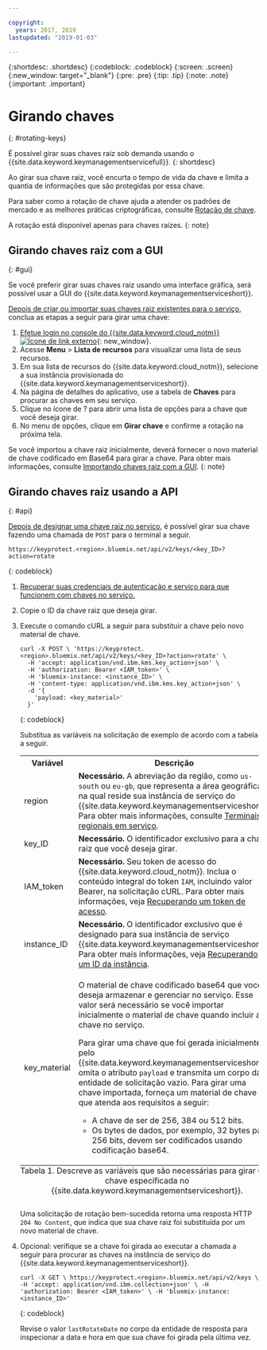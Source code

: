 ```yaml
---

copyright:
  years: 2017, 2019
lastupdated: "2019-01-03"

---
```


{:shortdesc: .shortdesc}
{:codeblock: .codeblock}
{:screen: .screen}
{:new_window: target="_blank"}
{:pre: .pre}
{:tip: .tip}
{:note: .note}
{:important: .important}

# Girando chaves
{: #rotating-keys}

É possível girar suas chaves raiz sob demanda usando o {{site.data.keyword.keymanagementservicefull}}.
{: shortdesc}

Ao girar sua chave raiz, você encurta o tempo de vida da chave e limita a quantia de informações que são protegidas por
essa chave.   

Para saber como a rotação de chave ajuda a atender os padrões de mercado e as melhores práticas criptográficas, consulte
[Rotação de chave](/docs/services/key-protect/concepts/key-rotation.html).

A rotação está disponível apenas para chaves raízes. 
{: note}

## Girando chaves raiz com a GUI
{: #gui}

Se você preferir girar suas chaves raiz usando uma interface gráfica, será possível usar a GUI do {{site.data.keyword.keymanagementserviceshort}}.

[Depois de criar ou importar suas chaves raiz existentes
para o serviço](/docs/services/key-protect/create-root-keys.html), conclua as etapas a seguir para girar uma chave:

1. [Efetue login no console do {{site.data.keyword.cloud_notm}} ![Ícone de link externo](../../icons/launch-glyph.svg "Ícone de link externo")](https://{DomainName}/){: new_window}.
2. Acesse **Menu** &gt; **Lista de recursos** para visualizar uma lista de seus recursos.
3. Em sua lista de recursos do {{site.data.keyword.cloud_notm}}, selecione a sua instância provisionada do {{site.data.keyword.keymanagementserviceshort}}.
4. Na página de detalhes do aplicativo, use a tabela de **Chaves** para procurar as chaves em seu serviço.
5. Clique no ícone de ? para abrir uma lista de opções para a chave que você deseja girar.
6. No menu de opções, clique em **Girar chave** e confirme a rotação na próxima tela.

Se você importou a chave raiz inicialmente, deverá fornecer o novo material de chave codificado em Base64 para girar
a chave. Para obter mais informações, consulte [Importando chaves raiz com a GUI](/docs/services/key-protect/import-root-keys.html#gui).
{: note}

## Girando chaves raiz usando a API
{: #api}

[Depois de designar uma chave raiz no serviço](/docs/services/key-protect/create-root-keys.html), é
possível girar sua chave fazendo uma chamada de `POST` para o terminal a seguir.

```
https://keyprotect.<region>.bluemix.net/api/v2/keys/<key_ID>?action=rotate
```
{: codeblock}

1. [Recuperar suas credenciais de autenticação e serviço para que funcionem com chaves no serviço.](/docs/services/key-protect/access-api.html)

2. Copie o ID da chave raiz que deseja girar.

4. Execute o comando cURL a seguir para substituir a chave pelo novo material de chave.

    ```cURL
    curl -X POST \ 'https://keyprotect.<region>.bluemix.net/api/v2/keys/<key_ID>?action=rotate' \
      -H 'accept: application/vnd.ibm.kms.key_action+json' \
      -H 'authorization: Bearer <IAM_token>' \
      -H 'bluemix-instance: <instance_ID>' \
      -H 'content-type: application/vnd.ibm.kms.key_action+json' \
      -d '{
        'payload: <key_material>'
      }'
    ```
    {: codeblock}

    Substitua as variáveis na solicitação de exemplo de acordo com a tabela a seguir.

    <table>
      <tr>
        <th>Variável</th>
        <th>Descrição</th>
      </tr>
      <tr>
        <td><varname>region</varname></td>
        <td><strong>Necessário.</strong> A abreviação da região, como <code>us-south</code> ou <code>eu-gb</code>, que representa a área geográfica na qual reside sua instância de serviço do {{site.data.keyword.keymanagementserviceshort}}. Para obter mais informações, consulte <a href="/docs/services/key-protect/regions.html#endpoints">Terminais regionais em serviço</a>.</td>
      </tr>
      <tr>
        <td><varname>key_ID</varname></td>
        <td><strong>Necessário.</strong> O identificador exclusivo para a chave raiz que você deseja girar.</td>
      </tr>
      <tr>
        <td><varname>IAM_token</varname></td>
        <td><strong>Necessário.</strong> Seu token de acesso do {{site.data.keyword.cloud_notm}}. Inclua o conteúdo integral do token <code>IAM</code>, incluindo valor Bearer, na solicitação cURL. Para obter mais informações, veja <a href="/docs/services/key-protect/access-api.html#retrieve-token">Recuperando um token de acesso</a>.</td>
      </tr>
      <tr>
        <td><varname>instance_ID</varname></td>
        <td><strong>Necessário.</strong> O identificador exclusivo que é designado para sua instância de serviço {{site.data.keyword.keymanagementserviceshort}}. Para obter mais informações, veja <a href="/docs/services/key-protect/access-api.html#retrieve-instance-ID">Recuperando um ID da instância</a>.</td>
      </tr>
      <tr>
        <td><varname>key_material</varname></td>
        <td>
          <p>O material de chave codificado base64 que você deseja armazenar e gerenciar no serviço. Esse valor será necessário se você importar inicialmente o material de chave quando incluir a chave no serviço.</p>
          <p>Para girar uma chave que foi gerada inicialmente pelo {{site.data.keyword.keymanagementserviceshort}}, omita o atributo <code>payload</code> e transmita um corpo da entidade de solicitação vazio. Para girar uma chave importada, forneça um material de chave que atenda aos requisitos a seguir:</p>
          <p>
            <ul>
              <li>A chave de ser de 256, 384 ou 512 bits.</li>
              <li>Os bytes de dados, por exemplo, 32 bytes para 256 bits, devem ser codificados usando codificação base64.</li>
            </ul>
          </p>
        </td>
      </tr>
      <caption style="caption-side:bottom;">Tabela 1. Descreve as variáveis que são necessárias para girar uma chave especificada no {{site.data.keyword.keymanagementserviceshort}}.</caption>
    </table>

    Uma solicitação de rotação bem-sucedida retorna uma resposta HTTP `204 No Content`, que indica que sua chave raiz foi substituída por um novo material de chave.

4. Opcional: verifique se a chave foi girada ao executar a chamada a seguir para procurar as chaves na instância de serviço do {{site.data.keyword.keymanagementserviceshort}}.

    ```cURL
    curl -X GET \ https://keyprotect.<region>.bluemix.net/api/v2/keys \ -H 'accept: application/vnd.ibm.collection+json' \ -H 'authorization: Bearer <IAM_token>' \ -H 'bluemix-instance: <instance_ID>'
    ```
    {: codeblock}
  
    Revise o valor `lastRotateDate` no corpo da entidade de resposta para inspecionar a data e hora em que sua chave foi girada pela última vez.
    
